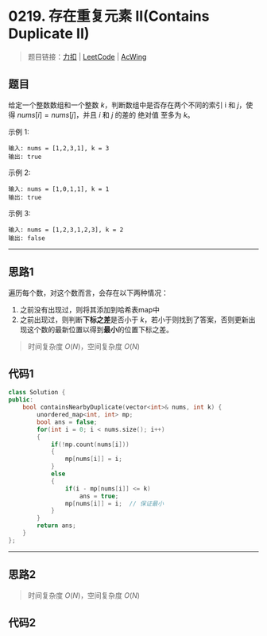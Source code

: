 # 0219. 存在重复元素 II(Contains Duplicate II)

> 题目链接：[力扣](https://leetcode-cn.com/problems/contains-duplicate-ii/) | [LeetCode]([2](https://leetcode.com/problems/contains-duplicate-ii/)) | [AcWing]([3](https://www.acwing.com/activity/content/problem/content/2600/1/))

## 题目

给定一个整数数组和一个整数 $k$，判断数组中是否存在两个不同的索引 i 和 $j$，使得 $nums [i] = nums [j]$，并且 $i$ 和 $j$ 的差的 绝对值 至多为 $k$。

示例 1:

```plain
输入: nums = [1,2,3,1], k = 3
输出: true
```

示例 2:

```plain
输入: nums = [1,0,1,1], k = 1
输出: true
```

示例 3:

```plain
输入: nums = [1,2,3,1,2,3], k = 2
输出: false
```

---

## 思路1

遍历每个数，对这个数而言，会存在以下两种情况：

1. 之前没有出现过，则将其添加到哈希表map中
2. 之前出现过，则判断**下标之差**是否小于 $k$，若小于则找到了答案，否则更新出现这个数的最新位置以得到**最小**的位置下标之差。

> 时间复杂度 $O(N)$，空间复杂度 $O(N)$

## 代码1

```cpp
class Solution {
public:
    bool containsNearbyDuplicate(vector<int>& nums, int k) {
        unordered_map<int, int> mp;
        bool ans = false;
        for(int i = 0; i < nums.size(); i++)
        {
            if(!mp.count(nums[i]))
            {
                mp[nums[i]] = i;
            }
            else
            {
                if(i - mp[nums[i]] <= k)
                    ans = true;
                mp[nums[i]] = i;  // 保证最小
            }
        }
        return ans;
    }
};
```

---

## 思路2

> 时间复杂度 $O(N)$，空间复杂度 $O(N)$

## 代码2

```cpp

```
